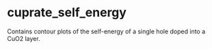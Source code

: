 # cuprate_self_energy
Contains contour plots of the self-energy of a single hole doped into a CuO2 layer.
